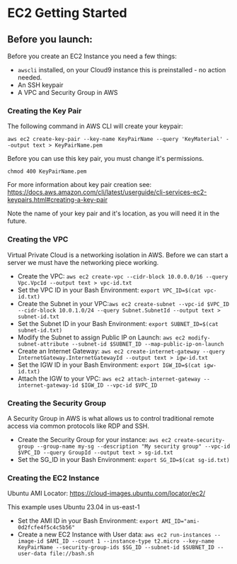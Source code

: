 # EC2 Getting Started

## Before you launch:

Before you create an EC2 Instance you need a few things:
* `awscli` installed, on your Cloud9 instance this is preinstalled - no action needed.
* An SSH keypair
* A VPC and Security Group in AWS

### Creating the Key Pair

The following command in AWS CLI will create your keypair:

`aws ec2 create-key-pair --key-name KeyPairName --query 'KeyMaterial' --output text > KeyPairName.pem`

Before you can use this key pair, you must change it's permissions. 

`chmod 400 KeyPairName.pem`

For more information about key pair creation see: https://docs.aws.amazon.com/cli/latest/userguide/cli-services-ec2-keypairs.html#creating-a-key-pair

Note the name of your key pair and it's location, as you will need it in the future.


### Creating the VPC

Virtual Private Cloud is a networking isolation in AWS. Before we can start a server we must have the networking piece working.

* Create the VPC: `aws ec2 create-vpc --cidr-block 10.0.0.0/16 --query Vpc.VpcId --output text > vpc-id.txt`
* Set the VPC ID in your Bash Environment:  `export VPC_ID=$(cat vpc-id.txt)`
* Create the Subnet in your VPC:`aws ec2 create-subnet --vpc-id $VPC_ID --cidr-block 10.0.1.0/24 --query Subnet.SubnetId --output text > subnet-id.txt`
* Set the Subnet ID in your Bash Environment: `export SUBNET_ID=$(cat subnet-id.txt)`
* Modify the Subnet to assign Public IP on Launch: `aws ec2 modify-subnet-attribute --subnet-id $SUBNET_ID --map-public-ip-on-launch`    
* Create an Internet Gateway:  `aws ec2 create-internet-gateway --query InternetGateway.InternetGatewayId --output text > igw-id.txt`
* Set the IGW ID in your Bash Environment: `export IGW_ID=$(cat igw-id.txt)`
* Attach the IGW to your VPC: `aws ec2 attach-internet-gateway --internet-gateway-id $IGW_ID --vpc-id $VPC_ID`

### Creating the Security Group

A Security Group in AWS is what allows us to control traditional remote access via common protocols like RDP and SSH.

* Create the Security Group for your instance: `aws ec2 create-security-group --group-name my-sg --description "My security group" --vpc-id $VPC_ID --query GroupId --output text > sg-id.txt`
* Set the SG_ID in your Bash Environment: `export SG_ID=$(cat sg-id.txt)`

### Creating the EC2 Instance
Ubuntu AMI Locator: https://cloud-images.ubuntu.com/locator/ec2/

This example uses Ubuntu 23.04 in us-east-1

* Set the AMI ID in your Bash Environment: `export AMI_ID="ami-0d2fcfe4f5c4c5b56"`
* Create a new EC2 Instance with User data: `aws ec2 run-instances --image-id $AMI_ID --count 1 --instance-type t2.micro --key-name KeyPairName --security-group-ids $SG_ID --subnet-id $SUBNET_ID --user-data file://bash.sh`

